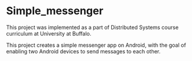 # Simple_messenger

This project was implemented as a part of Distributed Systems course curriculum at University at Buffalo.

This project creates a simple messenger app on Android, with the goal of enabling two Android devices to send messages to each other.
